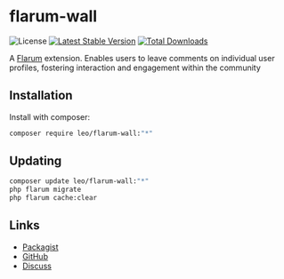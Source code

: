 # flarum-wall

![License](https://img.shields.io/badge/license-MIT-Wu-blue.svg) [![Latest Stable Version](https://img.shields.io/packagist/v/leo/flarum-wall.svg)](https://packagist.org/packages/leo/flarum-wall) [![Total Downloads](https://img.shields.io/packagist/dt/leo/flarum-wall.svg)](https://packagist.org/packages/leo/flarum-wall)

A [Flarum](http://flarum.org) extension. Enables users to leave comments on individual user profiles, fostering interaction and engagement within the community

## Installation

Install with composer:

```sh
composer require leo/flarum-wall:"*"
```

## Updating

```sh
composer update leo/flarum-wall:"*"
php flarum migrate
php flarum cache:clear
```

## Links

- [Packagist](https://packagist.org/packages/leo/flarum-wall)
- [GitHub](https://github.com/leo/flarum-wall)
- [Discuss](https://discuss.flarum.org/d/PUT_DISCUSS_SLUG_HERE)
